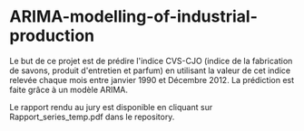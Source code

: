# ARIMA-modelling-of-industrial-production

Le but de ce projet est de prédire l'indice CVS-CJO (indice de la fabrication de savons, produit d'entretien et parfum) en utilisant la valeur de cet indice relevée chaque mois entre janvier 1990 et Décembre 2012. La prédiction est faite grâce à un modèle ARIMA.

Le rapport rendu au jury est disponible en cliquant sur Rapport_series_temp.pdf dans le repository.
